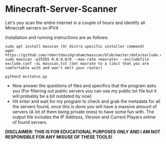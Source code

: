 # Minecraft-Server-Scanner
Let's you scan the entire internet in a couple of hours and identify all Minecraft servers on IPV4


Installation and running instructions are as follows:
```
sudo apt install masscan (Or distro specific installer command)
wget https://github.com/robertdavidgraham/masscan/blob/master/data/exclude.conf
sudo masscan -p25565 0.0.0.0/0 --max-rate <maxrate> --excludefile exclude.conf -oL masscan.txt (Set maxrate to a limit that you are comfortable with and won't melt your router)

python3 mcstatus.py
```
- Now answer the questions of files and specifics that the program asks you (For filtering out public servers you can use my public.txt file but it will probably be a bit outdated by now)
- Hit enter and wait for my program to check and grab the metadata for all the servers found, once this is done you will have a massive amount of servers (A lot of them being private ones) to have some fun with. The output file includes the IP Address, Version and Current Players online of found servers.

**DISCLAIMER: THIS IS FOR EDUCATIONAL PURPOSES ONLY AND I AM NOT RESPONSIBLE FOR ANY MISUSE OF THESE TOOLS!**

